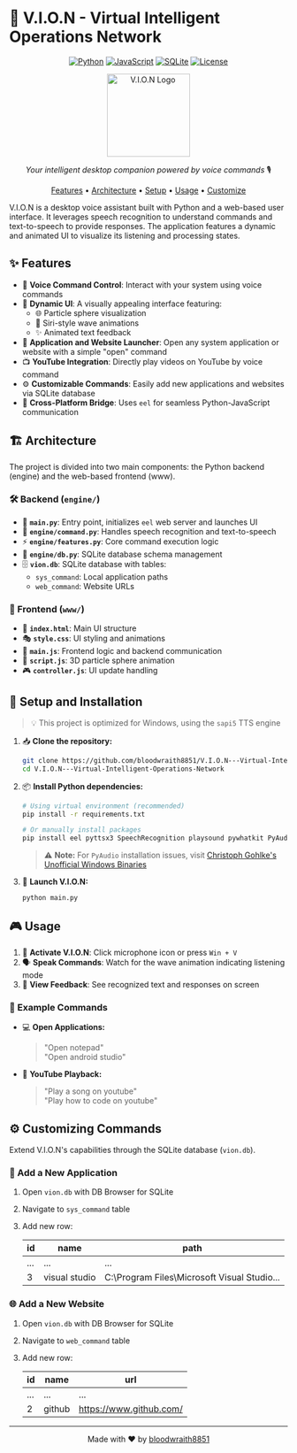 # 🤖 V.I.O.N - Virtual Intelligent Operations Network

<div align="center">

[![Python](https://img.shields.io/badge/Python-3.7+-3776AB?style=for-the-badge&logo=python&logoColor=white)](https://www.python.org/)
[![JavaScript](https://img.shields.io/badge/JavaScript-F7DF1E?style=for-the-badge&logo=javascript&logoColor=black)](https://developer.mozilla.org/en-US/docs/Web/JavaScript)
[![SQLite](https://img.shields.io/badge/SQLite-003B57?style=for-the-badge&logo=sqlite&logoColor=white)](https://www.sqlite.org/)
[![License](https://img.shields.io/badge/License-MIT-green.svg?style=for-the-badge)](LICENSE)

<img src="www/assets/img/VION.ico" alt="V.I.O.N Logo" width="150"/>

*Your intelligent desktop companion powered by voice commands* 🎙️

[Features](#-features) • [Architecture](#-architecture) • [Setup](#-setup-and-installation) • [Usage](#-usage) • [Customize](#-customizing-commands)

</div>

V.I.O.N is a desktop voice assistant built with Python and a web-based user interface. It leverages speech recognition to understand commands and text-to-speech to provide responses. The application features a dynamic and animated UI to visualize its listening and processing states.

## ✨ Features

- 🎤 **Voice Command Control**: Interact with your system using voice commands
- 🎨 **Dynamic UI**: A visually appealing interface featuring:
  - 🌐 Particle sphere visualization
  - 🌊 Siri-style wave animations
  - ✨ Animated text feedback
- 🚀 **Application and Website Launcher**: Open any system application or website with a simple "open" command
- 📺 **YouTube Integration**: Directly play videos on YouTube by voice command
- ⚙️ **Customizable Commands**: Easily add new applications and websites via SQLite database
- 🌉 **Cross-Platform Bridge**: Uses `eel` for seamless Python-JavaScript communication

## 🏗️ Architecture

The project is divided into two main components: the Python backend (engine) and the web-based frontend (www).

### 🛠️ Backend (`engine/`)

-   📄 **`main.py`**: Entry point, initializes `eel` web server and launches UI
-   🎯 **`engine/command.py`**: Handles speech recognition and text-to-speech
-   ⚡ **`engine/features.py`**: Core command execution logic
-   💾 **`engine/db.py`**: SQLite database schema management
-   🗄️ **`vion.db`**: SQLite database with tables:
    -   `sys_command`: Local application paths
    -   `web_command`: Website URLs

### 🎨 Frontend (`www/`)

-   📱 **`index.html`**: Main UI structure
-   🎭 **`style.css`**: UI styling and animations
-   🔧 **`main.js`**: Frontend logic and backend communication
-   🌟 **`script.js`**: 3D particle sphere animation
-   🎮 **`controller.js`**: UI update handling

## 🚀 Setup and Installation

> 💡 This project is optimized for Windows, using the `sapi5` TTS engine

1.  📥 **Clone the repository:**
    ```sh
    git clone https://github.com/bloodwraith8851/V.I.O.N---Virtual-Intelligent-Operations-Network.git
    cd V.I.O.N---Virtual-Intelligent-Operations-Network
    ```

2.  📦 **Install Python dependencies:**
    ```sh
    # Using virtual environment (recommended)
    pip install -r requirements.txt

    # Or manually install packages
    pip install eel pyttsx3 SpeechRecognition playsound pywhatkit PyAudio
    ```
    > ⚠️ **Note:** For `PyAudio` installation issues, visit [Christoph Gohlke's Unofficial Windows Binaries](https://www.lfd.uci.edu/~gohlke/pythonlibs/#pyaudio)

3.  🎯 **Launch V.I.O.N:**
    ```sh
    python main.py
    ```

## 🎮 Usage

1.  🎤 **Activate V.I.O.N**: Click microphone icon or press `Win + V`
2.  🗣️ **Speak Commands**: Watch for the wave animation indicating listening mode
3.  📝 **View Feedback**: See recognized text and responses on screen

### 📝 Example Commands

-   💻 **Open Applications:**
    > "Open notepad"  
    > "Open android studio"

-   🎵 **YouTube Playback:**
    > "Play a song on youtube"  
    > "Play how to code on youtube"

## ⚙️ Customizing Commands

Extend V.I.O.N's capabilities through the SQLite database (`vion.db`).

### 📱 Add a New Application

1.  Open `vion.db` with DB Browser for SQLite
2.  Navigate to `sys_command` table
3.  Add new row:

    | id  | name            | path                                       |
    | --- | --------------- | ------------------------------------------ |
    | ... | ...             | ...                                        |
    | 3   | visual studio   | C:\Program Files\Microsoft Visual Studio\... |
    
### 🌐 Add a New Website

1.  Open `vion.db` with DB Browser for SQLite
2.  Navigate to `web_command` table
3.  Add new row:

    | id  | name     | url                      |
    | --- | -------- | ------------------------ |
    | ... | ...      | ...                      |
    | 2   | github   | https://www.github.com/  |

---

<div align="center">

Made with ❤️ by [bloodwraith8851](https://github.com/bloodwraith8851)

</div>